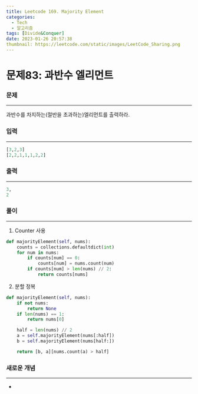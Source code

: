 ```yaml
---
title: Leetcode 169. Majority Element
categories:
  - Tech
  - 알고리즘
tags: [Divide&Conquer]
date: 2023-01-26 20:57:38
thumbnail: https://leetcode.com/static/images/LeetCode_Sharing.png
---
```


# 문제83: 과반수 엘리먼트

### 문제

---

과반수를 차지하는(절반을 초과하는)엘리먼트를 출력하라.

### 입력

---

```python
[3,2,3]
[2,2,1,1,1,2,2]
```

### 출력

---

```python
3,
2
```

### 풀이

---

1. Counter 사용

```python
def majorityElement(self, nums):
	counts = collections.defaultdict(int)
	for num in nums:
		if counts[num] == 0:
			counts[num] = nums.count(num)
		if counts[num] > len(nums) // 2:
			return counts[nums]
```

2. 분할 정복

```python
def majorityElement(self, nums):
	if not nums:
		return None
	if len(nums) == 1:
		return nums[0]

	half = len(nums) // 2
	a = self.majorityElement(nums[:half])
	b = self.majorityElement(nums[half:])

	return [b, a][nums.count(a) > half]
```

### **새로운 개념**

---

-
